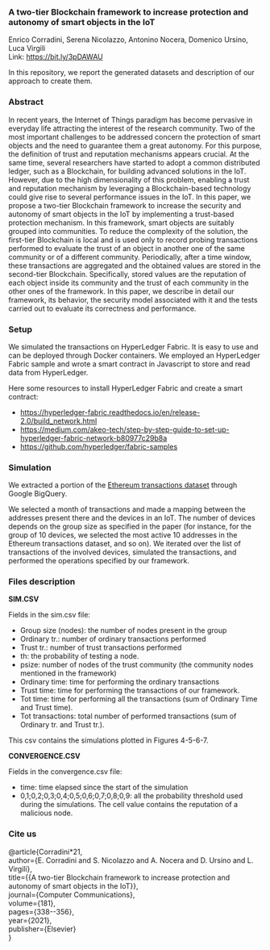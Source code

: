### A two-tier Blockchain framework to increase protection and autonomy of smart objects in the IoT
Enrico Corradini, Serena Nicolazzo, Antonino Nocera, Domenico Ursino, Luca Virgili <br>
Link: https://bit.ly/3pDAWAU

In this repository, we report the generated datasets and description of our approach to create them.
### Abstract
In recent years, the Internet of Things paradigm has become pervasive in everyday life attracting the interest of the research community. Two of the most important challenges to be addressed concern the protection of smart objects and the need to guarantee them a great autonomy. For this purpose, the definition of trust and reputation mechanisms appears crucial. At the same time, several researchers have started to adopt a common distributed ledger, such as a Blockchain, for building advanced solutions in the IoT. However, due to the high dimensionality of this problem, enabling a trust and reputation mechanism by leveraging a Blockchain-based technology could give rise to several performance issues in the IoT. In this paper, we propose a two-tier Blockchain framework to increase the security and autonomy of smart objects in the IoT by implementing a trust-based protection mechanism. In this framework, smart objects are suitably grouped into communities. To reduce the complexity of the solution, the first-tier Blockchain is local and is used only to record probing transactions performed to evaluate the trust of an object in another one of the same community or of a different community. Periodically, after a time window, these transactions are aggregated and the obtained values are stored in the second-tier Blockchain. Specifically, stored values are the reputation of each object inside its community and the trust of each community in the other ones of the framework. In this paper, we describe in detail our framework, its behavior, the security model associated with it and the tests carried out to evaluate its correctness and performance.

### Setup
We simulated the transactions on HyperLedger Fabric. It is easy to use and can be deployed through Docker containers. We employed an HyperLedger Fabric sample and wrote a smart contract in Javascript to store and read data from HyperLedger. 

Here some resources to install HyperLedger Fabric and create a smart contract:  
- https://hyperledger-fabric.readthedocs.io/en/release-2.0/build_network.html 
- https://medium.com/akeo-tech/step-by-step-guide-to-set-up-hyperledger-fabric-network-b80977c29b8a 
- https://github.com/hyperledger/fabric-samples 

### Simulation
We extracted a portion of the [Ethereum transactions dataset](https://www.kaggle.com/bigquery/ethereum-blockchain) through Google BigQuery. 

We selected a month of transactions and made a mapping between the addresses present there and the devices in an IoT. The number of devices depends on the group size as specified in the paper (for instance, for the group of 10 devices, we selected the most active 10 addresses in the Ethereum transactions dataset, and so on). We iterated over the list of transactions of the involved devices, simulated the transactions, and performed the operations specified by our framework. 

### Files description
**SIM.CSV**

Fields in the sim.csv file:
- Group size (nodes): the number of nodes present in the group
- Ordinary tr.: number of ordinary transactions performed
- Trust tr.: number  of trust transactions performed
- th: the probability of testing a node.
- psize: number of nodes of the trust community (the community nodes mentioned in the framework)
- Ordinary time: time for performing the ordinary  transactions
- Trust time: time for performing the transactions of our framework.
- Tot time: time for performing all the transactions (sum of Ordinary Time and Trust time).
- Tot transactions: total number of performed transactions (sum of Ordinary tr. and Trust tr.).

This csv contains the simulations plotted in Figures 4-5-6-7.

**CONVERGENCE.CSV**

Fields in the convergence.csv file:
- time: time elapsed since the start of the simulation
- 0,1;0,2;0,3;0,4;0,5;0,6;0,7;0,8;0,9: all the probability threshold used during the simulations. The cell value contains the reputation of a malicious node.

### Cite us
@article{Corradini\*21, <br>
  author={E. Corradini and S. Nicolazzo and A. Nocera and D. Ursino and L. Virgili},<br>
  title={{A two-tier Blockchain framework to increase protection and autonomy of smart objects in the IoT}},<br>
  journal={Computer Communications},<br>
  volume={181},<br>
  pages={338--356},<br>
  year={2021},<br>
  publisher={Elsevier}<br>
}

